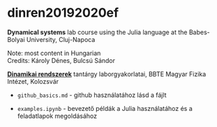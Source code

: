 # dinren20192020ef

**Dynamical systems** lab course using the Julia language at the Babes-Bolyai University, Cluj-Napoca

Note: most content in Hungarian  
Credits: Károly Dénes, Bulcsú Sándor


[**Dinamikai rendszerek**](http://phys.ubbcluj.ro/~bulcsu.sandor/dinamikai-rendszerek-20192020-ef/) tantárgy laborgyakorlatai, BBTE Magyar Fizika Intézet, Kolozsvár

* `github_basics.md` - github használatához lásd a  fájlt

* `examples.ipynb` - bevezető példák a Julia használatához és a feladatlapok megoldásához

